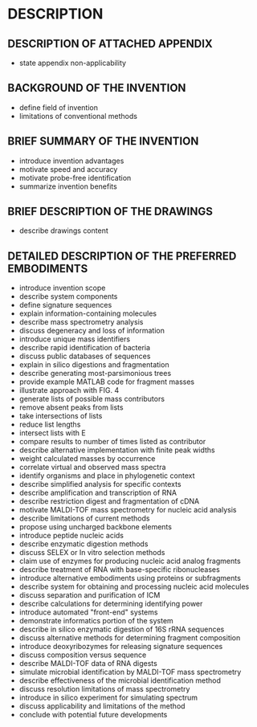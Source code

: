 # DESCRIPTION

## DESCRIPTION OF ATTACHED APPENDIX

- state appendix non-applicability

## BACKGROUND OF THE INVENTION

- define field of invention
- limitations of conventional methods

## BRIEF SUMMARY OF THE INVENTION

- introduce invention advantages
- motivate speed and accuracy
- motivate probe-free identification
- summarize invention benefits

## BRIEF DESCRIPTION OF THE DRAWINGS

- describe drawings content

## DETAILED DESCRIPTION OF THE PREFERRED EMBODIMENTS

- introduce invention scope
- describe system components
- define signature sequences
- explain information-containing molecules
- describe mass spectrometry analysis
- discuss degeneracy and loss of information
- introduce unique mass identifiers
- describe rapid identification of bacteria
- discuss public databases of sequences
- explain in silico digestions and fragmentation
- describe generating most-parsimonious trees
- provide example MATLAB code for fragment masses
- illustrate approach with FIG. 4
- generate lists of possible mass contributors
- remove absent peaks from lists
- take intersections of lists
- reduce list lengths
- intersect lists with E
- compare results to number of times listed as contributor
- describe alternative implementation with finite peak widths
- weight calculated masses by occurrence
- correlate virtual and observed mass spectra
- identify organisms and place in phylogenetic context
- describe simplified analysis for specific contexts
- describe amplification and transcription of RNA
- describe restriction digest and fragmentation of cDNA
- motivate MALDI-TOF mass spectrometry for nucleic acid analysis
- describe limitations of current methods
- propose using uncharged backbone elements
- introduce peptide nucleic acids
- describe enzymatic digestion methods
- discuss SELEX or In vitro selection methods
- claim use of enzymes for producing nucleic acid analog fragments
- describe treatment of RNA with base-specific ribonucleases
- introduce alternative embodiments using proteins or subfragments
- describe system for obtaining and processing nucleic acid molecules
- discuss separation and purification of ICM
- describe calculations for determining identifying power
- introduce automated "front-end" systems
- demonstrate informatics portion of the system
- describe in silico enzymatic digestion of 16S rRNA sequences
- discuss alternative methods for determining fragment composition
- introduce deoxyribozymes for releasing signature sequences
- discuss composition versus sequence
- describe MALDI-TOF data of RNA digests
- simulate microbial identification by MALDI-TOF mass spectrometry
- describe effectiveness of the microbial identification method
- discuss resolution limitations of mass spectrometry
- introduce in silico experiment for simulating spectrum
- discuss applicability and limitations of the method
- conclude with potential future developments

